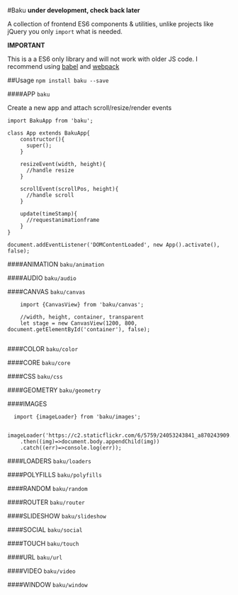 #Baku
**under development, check back later**

A collection of frontend ES6 components & utilities, unlike projects like jQuery you only `import` what is needed.

**IMPORTANT**

This is a a ES6 only library and will not work with older JS code.
I recommend using [babel](https://github.com/babel/babel) and [webpack](https://github.com/webpack/webpack)

##Usage
`npm install baku --save`

####APP
`baku`

Create a new app and attach scroll/resize/render events

```
import BakuApp from 'baku';

class App extends BakuApp{
    constructor(){
      super();
    }

    resizeEvent(width, height){
      //handle resize
    }

    scrollEvent(scrollPos, height){
      //handle scroll
    }

    update(timeStamp){
      //requestanimationframe
    }
}

document.addEventListener('DOMContentLoaded', new App().activate(), false);

```
####ANIMATION
`baku/animation`

####AUDIO
`baku/audio`

####CANVAS
`baku/canvas`

```
	import {CanvasView} from 'baku/canvas';

	//width, height, container, transparent
	let stage = new CanvasView(1200, 800, document.getElementById('container'), false);


```

####COLOR
`baku/color`

####CORE
`baku/core`

####CSS
`baku/css`

####GEOMETRY
`baku/geometry`

####IMAGES
```
  import {imageLoader} from 'baku/images';

  imageLoader('https://c2.staticflickr.com/6/5759/24053243841_a870243909.jpg')
    .then((img)=>document.body.appendChild(img))
    .catch((err)=>console.log(err));
```

####LOADERS
`baku/loaders`

####POLYFILLS
`baku/polyfills`

####RANDOM
`baku/random`

####ROUTER
`baku/router`

####SLIDESHOW
`baku/slideshow`

####SOCIAL
`baku/social`

####TOUCH
`baku/touch`

####URL
`baku/url`

####VIDEO
`baku/video`

####WINDOW
`baku/window`
